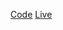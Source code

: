 [Code](https://github.com/C25A3/Time-tracking-device)
[Live](https://c25a3.github.io/Time-tracking-device/)
